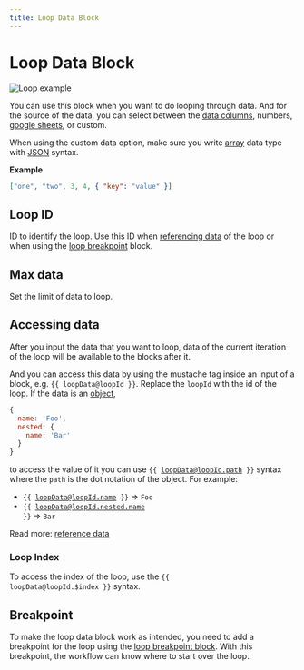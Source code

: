 ```yaml
---
title: Loop Data Block
---
```


# Loop Data Block

![Loop example](https://res.cloudinary.com/chat-story/image/upload/v1642310619/automa/loop_bd2por.gif)

You can use this block when you want to do looping through data. And for the source of the data, you can select between the [data columns](/api-reference/data-columns), numbers, [google sheets](/blocks/google-sheets), or custom.

When using the custom data option, make sure you write [array](https://developer.mozilla.org/en-US/docs/Learn/JavaScript/First_steps/Arrays) data type with [JSON](https://developer.mozilla.org/en-US/docs/Learn/JavaScript/Objects/JSON) syntax.

**Example**
```json
["one", "two", 3, 4, { "key": "value" }]
```

## Loop ID
ID to identify the loop. Use this ID when [referencing data](#accessing-data) of the loop or when using the [loop breakpoint](/blocks/loop-breakpoint) block.

## Max data
Set the limit of data to loop.

## Accessing data
After you input the data that you want to loop, data of the current iteration of the loop will be available to the blocks after it. 

And you can access this data by using the mustache tag inside an input of a block, e.g. <code v-pre>{{ loopData@loopId }}</code>. Replace the `loopId` with the id of the loop. If the data is an [object](https://developer.mozilla.org/en-US/docs/Web/JavaScript/Guide/Working_with_Objects),
```js
{
  name: 'Foo',
  nested: {
    name: 'Bar'
  }
}
```
to access the value of it you can use <code v-pre>{{ loopData@loopId.path }}</code> syntax where the `path` is the dot notation of the object. For example:

- <code v-pre>{{ loopData@loopId.name }}</code> => `Foo`
- <code v-pre>{{ loopData@loopId.nested.name }}</code> => `Bar`

Read more: [reference data](/api-reference/reference-data.md)

### Loop Index
To access the index of the loop, use the <code v-pre>{{ loopData@loopId.$index }}</code> syntax.

## Breakpoint
To make the loop data block work as intended, you need to add a breakpoint for the loop using the [loop breakpoint block](/blocks/loop-breakpoint.md). With this breakpoint, the workflow can know where to start over the loop.
